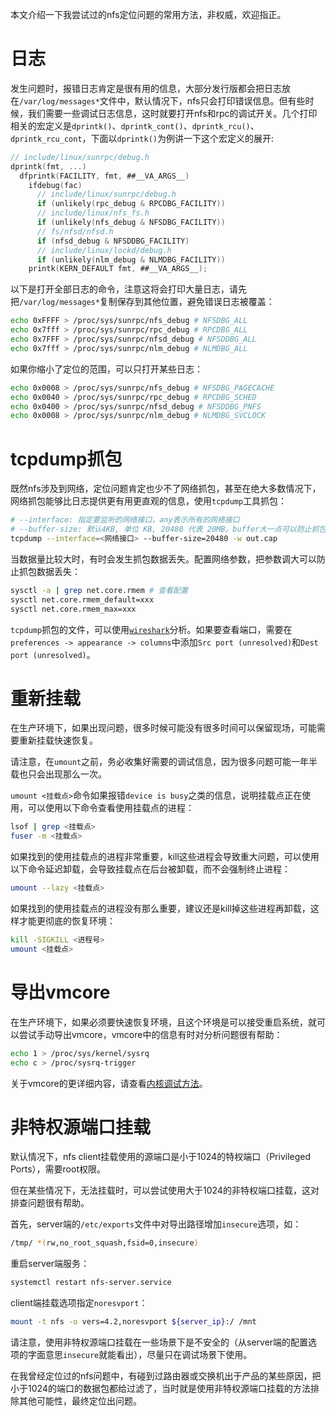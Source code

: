 本文介绍一下我尝试过的nfs定位问题的常用方法，非权威，欢迎指正。

# 日志

发生问题时，报错日志肯定是很有用的信息，大部分发行版都会把日志放在`/var/log/messages*`文件中，默认情况下，nfs只会打印错误信息。但有些时候，我们需要一些调试日志信息，这时就要打开nfs和rpc的调试开关。几个打印相关的宏定义是`dprintk()`、`dprintk_cont()`、`dprintk_rcu()`、`dprintk_rcu_cont`，下面以`dprintk()`为例讲一下这个宏定义的展开:
```c
// include/linux/sunrpc/debug.h
dprintk(fmt, ...)
  dfprintk(FACILITY, fmt, ##__VA_ARGS__)
    ifdebug(fac)
      // include/linux/sunrpc/debug.h
      if (unlikely(rpc_debug & RPCDBG_FACILITY))
      // include/linux/nfs_fs.h
      if (unlikely(nfs_debug & NFSDBG_FACILITY))
      // fs/nfsd/nfsd.h
      if (nfsd_debug & NFSDDBG_FACILITY)
      // include/linux/lockd/debug.h
      if (unlikely(nlm_debug & NLMDBG_FACILITY))
    printk(KERN_DEFAULT fmt, ##__VA_ARGS__);
```

以下是打开全部日志的命令，注意这将会打印大量日志，请先把`/var/log/messages*`复制保存到其他位置，避免错误日志被覆盖：
```sh
echo 0xFFFF > /proc/sys/sunrpc/nfs_debug # NFSDBG_ALL
echo 0x7fff > /proc/sys/sunrpc/rpc_debug # RPCDBG_ALL
echo 0x7FFF > /proc/sys/sunrpc/nfsd_debug # NFSDDBG_ALL
echo 0x7fff > /proc/sys/sunrpc/nlm_debug # NLMDBG_ALL
```

如果你缩小了定位的范围，可以只打开某些日志：
```sh
echo 0x0008 > /proc/sys/sunrpc/nfs_debug # NFSDBG_PAGECACHE
echo 0x0040 > /proc/sys/sunrpc/rpc_debug # RPCDBG_SCHED
echo 0x0400 > /proc/sys/sunrpc/nfsd_debug # NFSDDBG_PNFS
echo 0x0008 > /proc/sys/sunrpc/nlm_debug # NLMDBG_SVCLOCK
```

# tcpdump抓包

既然nfs涉及到网络，定位问题肯定也少不了网络抓包，甚至在绝大多数情况下，网络抓包能够比日志提供更有用更直观的信息，使用`tcpdump`工具抓包：
```sh
# --interface: 指定要监听的网络接口，any表示所有的网络接口
# --buffer-size: 默认4KB, 单位 KB, 20480 代表 20MB。buffer大一点可以防止抓包数据丢失
tcpdump --interface=<网络接口> --buffer-size=20480 -w out.cap
```

当数据量比较大时，有时会发生抓包数据丢失。配置网络参数，把参数调大可以防止抓包数据丢失：
```sh
sysctl -a | grep net.core.rmem # 查看配置
sysctl net.core.rmem_default=xxx
sysctl net.core.rmem_max=xxx
```

`tcpdump`抓包的文件，可以使用[`wireshark`](https://www.wireshark.org/)分析。如果要查看端口，需要在`preferences -> appearance -> columns`中添加`Src port (unresolved)`和`Dest port (unresolved)`。

# 重新挂载

在生产环境下，如果出现问题，很多时候可能没有很多时间可以保留现场，可能需要重新挂载快速恢复。

请注意，在`umount`之前，务必收集好需要的调试信息，因为很多问题可能一年半载也只会出现那么一次。

`umount <挂载点>`命令如果报错`device is busy`之类的信息，说明挂载点正在使用，可以使用以下命令查看使用挂载点的进程：
```sh
lsof | grep <挂载点>
fuser -m <挂载点>
```

如果找到的使用挂载点的进程非常重要，kill这些进程会导致重大问题，可以使用以下命令延迟卸载，会导致挂载点在后台被卸载，而不会强制终止进程：
```sh
umount --lazy <挂载点>
```

如果找到的使用挂载点的进程没有那么重要，建议还是kill掉这些进程再卸载，这样才能更彻底的恢复环境：
```sh
kill -SIGKILL <进程号>
umount <挂载点>
```

# 导出vmcore

在生产环境下，如果必须要快速恢复环境，且这个环境是可以接受重启系统，就可以尝试手动导出vmcore，vmcore中的信息有时对分析问题很有帮助：
```sh
echo 1 > /proc/sys/kernel/sysrq
echo c > /proc/sysrq-trigger
```

关于vmcore的更详细内容，请查看[内核调试方法](https://chenxiaosong.com/courses/kernel/kernel-debug.html)。

# 非特权源端口挂载

默认情况下，nfs client挂载使用的源端口是小于1024的特权端口（Privileged Ports），需要root权限。

但在某些情况下，无法挂载时，可以尝试使用大于1024的非特权端口挂载，这对排查问题很有帮助。

首先，server端的`/etc/exports`文件中对导出路径增加`insecure`选项，如：
```sh
/tmp/ *(rw,no_root_squash,fsid=0,insecure)
```

重启server端服务：
```sh
systemctl restart nfs-server.service
```

client端挂载选项指定`noresvport`：
```sh
mount -t nfs -o vers=4.2,noresvport ${server_ip}:/ /mnt
```

请注意，使用非特权源端口挂载在一些场景下是不安全的（从server端的配置选项的字面意思`insecure`就能看出），尽量只在调试场景下使用。

在我曾经定位过的nfs问题中，有碰到过路由器或交换机出于产品的某些原因，把小于1024的端口的数据包都给过滤了，当时就是使用非特权源端口挂载的方法排除其他可能性，最终定位出问题。
